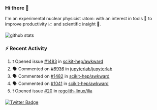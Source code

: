 ### Hi there 👋 

I'm an experimental nuclear physicist :atom: with an interest in tools :wrench: to improve productivity :chart_with_upwards_trend: and scientific insight :telescope:.

![github stats](https://github-readme-stats.vercel.app/api?username=agoose77&show_icons=true&hide_rank=true&hide_title=true&bg_color=30,e76445,904e95&text_color=efe3ec&icon_color=efe3ec)
<!--
**agoose77/agoose77** is a ✨ _special_ ✨ repository because its `README.md` (this file) appears on your GitHub profile.

Here are some ideas to get you started:

- 🔭 I’m currently working on ...
- 🌱 I’m currently learning ...
- 👯 I’m looking to collaborate on ...
- 🤔 I’m looking for help with ...
- 💬 Ask me about ...
- 📫 How to reach me: ...
- 😄 Pronouns: ...
- ⚡ Fun fact: ...
-->

### :zap: Recent Activity
<!--START_SECTION:activity-->
1. ❗️ Opened issue [#1483](https://github.com/scikit-hep/awkward/issues/1483) in [scikit-hep/awkward](https://github.com/scikit-hep/awkward)
2. 🗣 Commented on [#6936](https://github.com/jupyterlab/jupyterlab/issues/6936) in [jupyterlab/jupyterlab](https://github.com/jupyterlab/jupyterlab)
3. 🗣 Commented on [#1482](https://github.com/scikit-hep/awkward/issues/1482) in [scikit-hep/awkward](https://github.com/scikit-hep/awkward)
4. 🗣 Commented on [#1041](https://github.com/scikit-hep/awkward/issues/1041) in [scikit-hep/awkward](https://github.com/scikit-hep/awkward)
5. ❗️ Opened issue [#20](https://github.com/regolith-linux/ilia/issues/20) in [regolith-linux/ilia](https://github.com/regolith-linux/ilia)
<!--END_SECTION:activity-->


[![Twitter Badge](https://img.shields.io/twitter/follow/agoose77?style=flat-square&logo=Twitter&logoColor=white&color=cornflowerblue)](https://twitter.com/agoose77)
